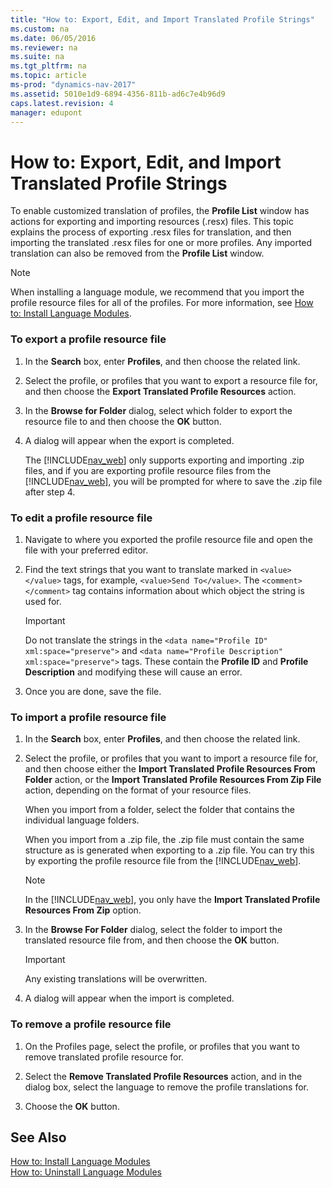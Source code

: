 ```yaml
---
title: "How to: Export, Edit, and Import Translated Profile Strings"
ms.custom: na
ms.date: 06/05/2016
ms.reviewer: na
ms.suite: na
ms.tgt_pltfrm: na
ms.topic: article
ms-prod: "dynamics-nav-2017"
ms.assetid: 5010e1d9-6894-4356-811b-ad6c7e4b96d9
caps.latest.revision: 4
manager: edupont
---
```

# How to: Export, Edit, and Import Translated Profile Strings
To enable customized translation of profiles, the **Profile List** window has actions for exporting and importing resources \(.resx\) files. This topic explains the process of exporting .resx files for translation, and then importing the translated .resx files for one or more profiles. Any imported translation can also be removed from the **Profile List** window.  

> [!NOTE]  
>  When installing a language module, we recommend that you import the profile resource files for all of the profiles. For more information, see [How to: Install Language Modules](How-to--Install-Language-Modules.md).  

### To export a profile resource file  

1.  In the **Search** box, enter **Profiles**, and then choose the related link.  

2.  Select the profile, or profiles that you want to export a resource file for, and then choose the **Export Translated Profile Resources** action.  

3.  In the **Browse for Folder** dialog, select which folder to export the resource file to and then choose the **OK** button.  

4.  A dialog will appear when the export is completed.  

     The [!INCLUDE[nav_web](includes/nav_web_md.md)] only supports exporting and importing .zip files, and if you are exporting profile resource files from the [!INCLUDE[nav_web](includes/nav_web_md.md)], you will be prompted for where to save the .zip file after step 4.  

### To edit a profile resource file  

1.  Navigate to where you exported the profile resource file and open the file with your preferred editor.  

2.  Find the text strings that you want to translate marked in `<value></value>` tags, for example, `<value>Send To</value>`. The `<comment></comment>` tag contains information about which object the string is used for.  

    > [!IMPORTANT]  
    >  Do not translate the strings in the `<data name="Profile ID" xml:space="preserve">` and `<data name="Profile Description" xml:space="preserve">` tags. These contain the **Profile ID** and **Profile Description** and modifying these will cause an error.  

3.  Once you are done, save the file.  

### To import a profile resource file  

1.  In the **Search** box, enter **Profiles**, and then choose the related link.  

2.  Select the profile, or profiles that you want to import a resource file for, and then choose either the **Import Translated Profile Resources From Folder** action, or the **Import Translated Profile Resources From Zip File** action, depending on the format of your resource files.  

     When you import from a folder, select the folder that contains the individual language folders.  

     When you import from a .zip file, the .zip file must contain the same structure as is generated when exporting to a .zip file. You can try this by exporting the profile resource file from the [!INCLUDE[nav_web](includes/nav_web_md.md)].  

    > [!NOTE]  
    >  In the [!INCLUDE[nav_web](includes/nav_web_md.md)], you only have the **Import Translated Profile Resources From Zip** option.  

3.  In the **Browse For Folder** dialog, select the folder to import the translated resource file from, and then choose the **OK** button.  

    > [!IMPORTANT]  
    >  Any existing translations will be overwritten.  

4.  A dialog will appear when the import is completed.  

### To remove a profile resource file  

1.  On the Profiles page, select the profile, or profiles that you want to remove translated profile resource for.  

2.  Select the **Remove Translated Profile Resources** action, and in the dialog box, select the language to remove the profile translations for.  

3.  Choose the **OK** button.  

## See Also  
 [How to: Install Language Modules](How-to--Install-Language-Modules.md)   
 [How to: Uninstall Language Modules](How-to--Uninstall-Language-Modules.md)
